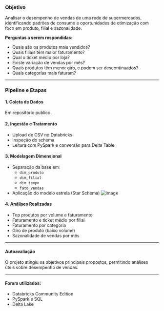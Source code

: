 ### Objetivo

Analisar o desempenho de vendas de uma rede de supermercados, identificando padrões de consumo e oportunidades de otimização com foco em produto, filial e sazonalidade.

**Perguntas a serem respondidas:**
- Quais são os produtos mais vendidos?
- Quais filiais têm maior faturamento?
- Qual o ticket médio por loja?
- Existe variação de vendas por mês?
- Quais produtos têm menor giro, e podem ser descontinuados?
- Quais categorias mais faturam?

---

### Pipeline e Etapas

#### 1. **Coleta de Dados**
Em repositório publico.

#### 2. **Ingestão e Tratamento**
- Upload de CSV no Databricks
- Inspeção do schema
- Leitura com PySpark e conversão para Delta Table

#### 3. **Modelagem Dimensional**
- Separação da base em:
  - `dim_produto`
  - `dim_filial`
  - `dim_tempo`
  - `fato_vendas`
- Aplicação do modelo estrela (Star Schema)
  ![image](https://github.com/user-attachments/assets/5fd2c2c0-2ba5-49bd-b2af-b39a0ddbf485)


#### 4. **Análises Realizadas**
- Top produtos por volume e faturamento
- Faturamento e ticket médio por filial
- Faturamento por categoria
- Giro de produto (baixo volume)
- Sazonalidade de vendas por mês

---

#### Autoavaliação

O projeto atingiu os objetivos principais propostos, permitindo análises úteis sobre desempenho de vendas. 

---

####  Foram utilizados:
- Databricks Community Edition
- PySpark e SQL
- Delta Lake
